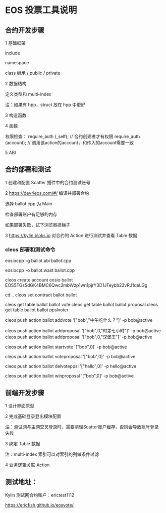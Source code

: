 # EOS 投票工具说明

## 合约开发步骤

1 基础框架

include

namespace

class 继承 / public / private

2 数据结构

定义类型和 multi-index

注：如果有 hpp，struct 放在 hpp 中更好

3 构造函数

4 函数

权限检查：
require_auth (_self);  // 合约创建者才有权限
require_auth (account);  // 调用该action的account，和传入的account需要一致

5 ABI

## 合约部署和测试

1 创建和配置 Scatter 插件中的合约测试账号

2 https://dev4eos.com/#/ 编译并部署合约

选择 ballot.cpp 为 Main

检查部署账户有足够的内存

如果部署失败，试下浏览器挂梯子

3 https://kylin.bloks.io 对合约的 Action 进行测试并查看 Table 数据

### cleos 部署和测试命令

eosiocpp -g ballot.abi ballot.cpp

eosiocpp -o ballot.wast ballot.cpp

cleos create account eosio ballot EOS5TGs5dGK4BMC6Qwc2mbWzp1wn1pjrY3D1JFeybb22vRJ1qeLGg

cd ..
cleos set contract ballot ballot

cleos get table ballot ballot vote
cleos get table ballot ballot proposal
cleos get table ballot ballot ppslvoter

cleos push action ballot addvote '["bob","中午吃什么？"]' -p bob@active

cleos push action ballot addproposal '["bob",0,"时差七小时"]' -p bob@active
cleos push action ballot addproposal '["bob",0,"汉堡王"]' -p bob@active

cleos push action ballot startvote '["bob",0]' -p bob@active

cleos push action ballot voteproposal '["bob",0]' -p bob@active

cleos push action ballot delvoteppsl '["hello",0]' -p hello@active

cleos push action ballot winproposal '["bob",0]' -p bob@active

## 前端开发步骤

1 设计界面原型

2 完成基础登录登出模块配置

注：测试网与主网交叉登录时，需要清理Scatter账户缓存，否则会导致账号登录失败

3 绑定 Table 数据

注：multi-index 索引可以对索引的列做条件过滤

4 业务逻辑关联 Action

## 测试地址：

Kylin 测试网合约账户：erictest1112

https://ericfish.github.io/eosvote/



